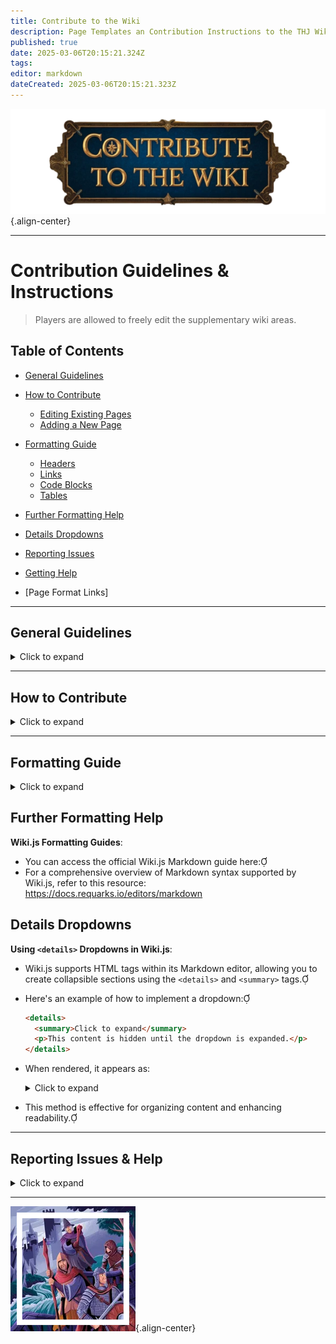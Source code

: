 ```yaml
---
title: Contribute to the Wiki
description: Page Templates an Contribution Instructions to the THJ Wiki
published: true
date: 2025-03-06T20:15:21.324Z
tags: 
editor: markdown
dateCreated: 2025-03-06T20:15:21.323Z
---
```


![contribute.webp](/contribute.webp){.align-center}

---

# Contribution Guidelines & Instructions

> Players are allowed to freely edit the supplementary wiki areas.

## Table of Contents
- [General Guidelines](#general-guidelines)
- [How to Contribute](#how-to-contribute)
  - [Editing Existing Pages](#editing-existing-pages)
  - [Adding a New Page](#adding-a-new-page)
- [Formatting Guide](#formatting-guide)
  - [Headers](#headers)
  - [Links](#links)
  - [Code Blocks](#code-blocks)
  - [Tables](#tables)
- [Further Formatting Help](#further-formatting-help)
- [Details Dropdowns](#details-dropdowns)
- [Reporting Issues](#reporting-issues)
- [Getting Help](#getting-help)

- [Page Format Links]
---

## General Guidelines
<details>
<summary>Click to expand</summary>

- Be clear and concise in your writing.
- Keep content organized and follow existing structures.
- Use proper formatting such as headers, tables, and code blocks.
- Maintain a professional and respectful tone.
- Verify information before submitting.
- If unsure about changes, ask before making significant edits.
- Try and keep language very general for all Everquest users, and do not use any heavily opinionated language.

</details>

---

## How to Contribute
<details>
<summary>Click to expand</summary>

> If you want to, please reach out to any Guide or Community Service Team member on discord, and they can get you to the right people to get you tagged up to help contribute on the Wiki.

### Editing Existing Pages
1. Navigate to the page you want to edit.
2. Click the **"Edit"** button.
3. Modify the content using Markdown or the Visual Editor.
4. **Preview** your changes before saving.
5. Click **"Save Changes"**.

### Adding a New Page
1. Go to the **Wiki Home Page**.
2. Click **"New Page"**.
3. Enter a **title** that clearly describes the content.
4. Select the appropriate **category/section**.
5. Add content using Markdown or the Visual Editor.
6. Click **"Save"**.

</details>

---

## Formatting Guide
<details>
<summary>Click to expand</summary>

### Headers
Use `#` for headers:
```markdown
# Main Title
## Section Title
### Subsection
```

### Links
**Internal Wiki link:**
```markdown
[Page Name](/path-to-page)
```
**External link:**
```markdown
[Example](https://www.example.com)
```

### Code Blocks
Use triple backticks for code:
````markdown
```
print("Hello World")
```
````

### Tables
```markdown
| Column 1 | Column 2 |
|----------|----------|
| Data 1   | Data 2   |
```
</details>

## Further Formatting Help

**Wiki.js Formatting Guides**:
   - You can access the official Wiki.js Markdown guide here:
   - For a comprehensive overview of Markdown syntax supported by Wiki.js, refer to this resource: https://docs.requarks.io/editors/markdown

## Details Dropdowns

**Using `<details>` Dropdowns in Wiki.js**:
   - Wiki.js supports HTML tags within its Markdown editor, allowing you to create collapsible sections using the `<details>` and `<summary>` tags.
   - Here's an example of how to implement a dropdown:

     ```markdown
     <details>
       <summary>Click to expand</summary>
       <p>This content is hidden until the dropdown is expanded.</p>
     </details>
     ```

   - When rendered, it appears as:

     <details>
       <summary>Click to expand</summary>
       <p>This content is hidden until the dropdown is expanded.</p>
     </details>

   - This method is effective for organizing content and enhancing readability.
---

## Reporting Issues & Help
<details>
<summary>Click to expand</summary>

If you find outdated or incorrect information:
1. Edit the page directly if you can. 
> If you want to, please reach out to any Guide or Community Service Team member on discord, and they can get you to the right people to get you tagged up to help contribute on the Wiki.
2. If unsure, report it to a Community Service Team member or Guide on the discord.
3. Provide a clear description and a suggested fix.

</details>

---

![pagebreak6.webp](/pagebreak6.webp){.align-center}